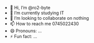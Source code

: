 - 👋 Hi, I’m @ro2-byte
- 🌱 I’m currently studying IT 
- 💞️ I’m looking to collaborate on nothing 
- 📫 How to reach me 0745022430
- 😄 Pronouns: ...
- ⚡ Fun fact: ...

<!---
ro2-byte/ro2-byte is a ✨ special ✨ repository because its `README.md` (this file) appears on your GitHub profile.
You can click the Preview link to take a look at your changes.
--->
